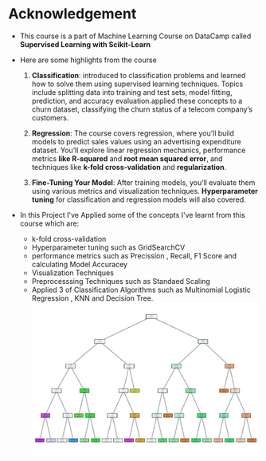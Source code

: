 # Acknowledgement 
- This course is a part of Machine Learning Course on DataCamp called **Supervised Learning with Scikit-Learn**
- Here are some highlights from the course

  1. **Classification**: introduced to classification problems and learned how to solve them using supervised learning techniques. Topics include splitting data into training and test sets, model fitting, prediction, and accuracy evaluation.applied these concepts to a churn dataset, classifying the churn status of a telecom company’s customers.
 
  2. **Regression**: The course covers regression, where you’ll build models to predict sales values using an advertising expenditure dataset. You’ll explore linear regression mechanics, performance metrics **like R-squared** and **root mean squared error**, and techniques like **k-fold cross-validation** and **regularization**.

  3. **Fine-Tuning Your Model**: After training models, you’ll evaluate them using various metrics and visualization techniques. **Hyperparameter tuning** for classification and regression models will also covered.

- In this Project I've Applied some of the concepts I've learnt from this course which are:
  - k-fold cross-validation
  - Hyperparameter tuning such as GridSearchCV
  -  performance metrics such as Precission , Recall, F1 Score and calculating Model Accuracey
  -  Visualization Techniques
  -  Preprocesssing Techniques such as Standaed Scaling
  -  Applied 3 of Classification Algorithms such as Multinomial Logistic Regression , KNN and Decision Tree.
![Decision Tree with Max Depth = 5](https://github.com/ayagamal1512/Crops-ML-Classification-Project/blob/main/download%20(1).png)
